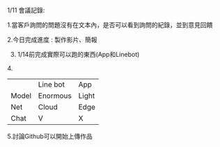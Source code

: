 1/11 會議記錄:

1.當客戶詢問的問題沒有在文本內，是否可以看到詢問的紀錄，並到意見回饋

2.今日完成進度 : 製作影片、簡報

3. 1/14前完成實際可以跑的東西(App和Linebot)

4.<table>
  <tr>
    <td> </td>
    <td>Line bot</td>
    <td>App</td>
  </tr>
  <tr>
    <td>Model</td>
    <td>Enormous</td>
    <td>Light</td>
  </tr>
  <tr>
    <td>Net</td>
    <td>Cloud</td>
    <td>Edge</td>
  </tr>
    <tr>
    <td>Chat</td>
    <td>V</td>
    <td>X</td>
  </tr>
</table>
                                                                               
5.討論Github可以開始上傳作品
